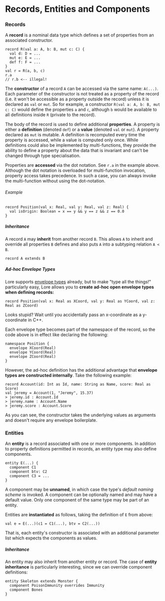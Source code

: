 # Records, Entities and Components



### Records

A **record** is a nominal data type which defines a set of properties from an associated constructor.

```
record R(val a: A, b: B, mut c: C) {
  val d: D = ...
  mut e: E = ...
  def f: F = ...
}
val r = R(a, b, c)
r.a
// r.b <-- illegal!
```

The **constructor** of a record `A` can be accessed via the same name: `A(...)`. Each parameter of the constructor is not treated as a property of the record (i.e. it won't be accessible as a property outside the record) unless it is declared as `val` or `mut`. So for example, a constructor `R(val a: A, b: B, mut c: C)` would define the properties `a` and `c`, although `b` would be available to all definitions inside `R` (private to the record).

The body of the record is used to define additional **properties**. A property is either a **definition** (denoted `def`) or a **value** (denoted `val` or `mut`). A property declared as `mut` is mutable. A definition is recomputed every time the property is accessed, while a value is computed only once. While definitions could also be implemented by multi-functions, they provide the ability to define a property about the data that is invariant and can't be changed through type specialisation.

Properties are **accessed** via the dot notation. See `r.a` in the example above. Although the dot notation is overloaded for multi-function invocation, property access takes precedence. In such a case, you can always invoke the multi-function without using the dot-notation.

###### Example

```
record Position(val x: Real, val y: Real, val z: Real) {
  val isOrigin: Boolean = x == y && y == z && z == 0.0
}
```

##### Inheritance

A record `A` may **inherit** from another record `B`. This allows `A` to inherit and override all properties `B` defines and also puts `A` into a subtyping relation `A < B`.

```
record A extends B
```

##### Ad-hoc Envelope Types

Lore supports [envelope types](types.md) already, but to make "type all the things!" particularly easy, Lore allows you to **create ad-hoc open envelope types when defining records:**

```
record Position(val x: Real as XCoord, val y: Real as YCoord, val z: Real as ZCoord)
```

Looks stupid? Wait until you accidentally pass an x-coordinate as a y-coordinate in C++.

Each envelope type becomes part of the namespace of the record, so the code above is in effect like declaring the following:

```
namespace Position {
  envelope XCoord(Real)
  envelope YCoord(Real)
  envelope ZCoord(Real)
}
```

However, the ad-hoc definition has the additional advantage that **envelope types are constructed internally**. Take the following example:

```
record Account(id: Int as Id, name: String as Name, score: Real as Score)
val jeremy = Account(1, "Jeremy", 15.37)
> jeremy.id : Account.Id
> jeremy.name : Account.Name
> jeremy.score : Account.Score
```

As you can see, the constructor takes the underlying values as arguments and doesn't require any envelope boilerplate.



### Entities

An **entity** is a record associated with one or more components. In addition to property definitions permitted in records, an entity type may also define components.

```
entity E(...) {
  component C1
  component btv: C2
  component C3 = ...
}
```

A component may be **unnamed**, in which case the type's *default naming scheme* is invoked. A component can be optionally named and may have a default value. Only one component of the same type may be part of an entity.

Entities are **instantiated** as follows, taking the definition of `E` from above:

```
val e = E(...)(c1 = C1(...), btv = C2(...))
```

That is, each entity's constructor is associated with an additional parameter list which expects the components as values.

##### Inheritance

An entity may also inherit from another entity or record. The case of **entity inheritance** is particularly interesting, since we can override component definitions:

```
entity Skeleton extends Monster {
  component PoisonImmunity overrides Immunity
  component Bones
}
```